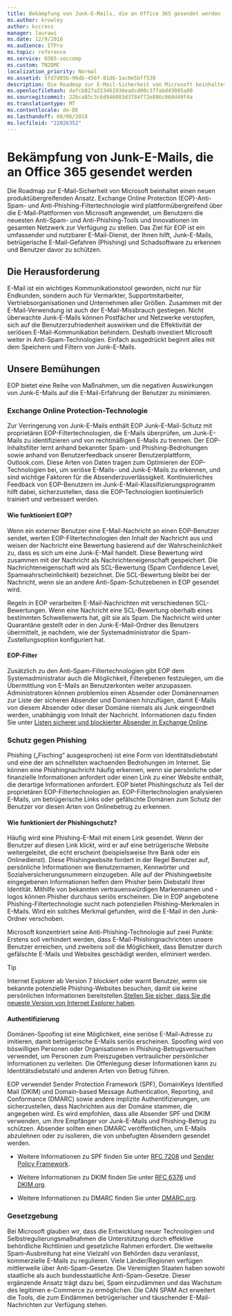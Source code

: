 ```yaml
---
title: Bekämpfung von Junk-E-Mails, die an Office 365 gesendet werden
ms.author: krowley
author: kccross
manager: laurawi
ms.date: 12/9/2016
ms.audience: ITPro
ms.topic: reference
ms.service: O365-seccomp
ms.custom: TN2DMC
localization_priority: Normal
ms.assetid: 5fd7d05b-96db-456f-81d6-1ac0e5bff530
description: Die Roadmap zur E-Mail-Sicherheit von Microsoft beinhaltet einen neuen produktübergreifenden Ansatz. Exchange Online Protection (EOP)-Anti-Spam- und Anti-Phishing-Filtertechnologie wird plattformübergreifend über die E-Mail-Plattformen von Microsoft angewendet, um Benutzern die neuesten Anti-Spam- und Anti-Phishing-Tools und Innovationen im gesamten Netzwerk zur Verfügung zu stellen. Das Ziel für EOP ist ein umfassender und nutzbarer E-Mail-Dienst, der Ihnen hilft, Junk-E-Mails, betrügerische E-Mail-Gefahren (Phishing) und Schadsoftware zu erkennen und Benutzer davor zu schützen.
ms.openlocfilehash: dafcb827a323461936eadcd00c37fabd43005a80
ms.sourcegitcommit: 22bca85c3c6d946083d3784f72e886c068d49f4a
ms.translationtype: MT
ms.contentlocale: de-DE
ms.lasthandoff: 08/06/2018
ms.locfileid: "22026352"
---
```

# <a name="fighting-junk-email-sent-to-office-365"></a>Bekämpfung von Junk-E-Mails, die an Office 365 gesendet werden

Die Roadmap zur E-Mail-Sicherheit von Microsoft beinhaltet einen neuen produktübergreifenden Ansatz. Exchange Online Protection (EOP)-Anti-Spam- und Anti-Phishing-Filtertechnologie wird plattformübergreifend über die E-Mail-Plattformen von Microsoft angewendet, um Benutzern die neuesten Anti-Spam- und Anti-Phishing-Tools und Innovationen im gesamten Netzwerk zur Verfügung zu stellen. Das Ziel für EOP ist ein umfassender und nutzbarer E-Mail-Dienst, der Ihnen hilft, Junk-E-Mails, betrügerische E-Mail-Gefahren (Phishing) und Schadsoftware zu erkennen und Benutzer davor zu schützen.
  
## <a name="the-challenge"></a>Die Herausforderung

E-Mail ist ein wichtiges Kommunikationstool geworden, nicht nur für Endkunden, sondern auch für Vermarkter, Supportmitarbeiter, Vertriebsorganisationen und Unternehmen aller Größen. Zusammen mit der E-Mail-Verwendung ist auch der E-Mail-Missbrauch gestiegen. Nicht überwachte Junk-E-Mails können Postfächer und Netzwerke verstopfen, sich auf die Benutzerzufriedenheit auswirken und die Effektivität der seriösen E-Mail-Kommunikation behindern. Deshalb investiert Microsoft weiter in Anti-Spam-Technologien. Einfach ausgedrückt beginnt alles mit dem Speichern und Filtern von Junk-E-Mails.  
  
## <a name="our-efforts"></a>Unsere Bemühungen

EOP bietet eine Reihe von Maßnahmen, um die negativen Auswirkungen von Junk-E-Mails auf die E-Mail-Erfahrung der Benutzer zu minimieren.
  
### <a name="exchange-online-protection-technology"></a>Exchange Online Protection-Technologie

Zur Verringerung von Junk-E-Mails enthält EOP Junk-E-Mail-Schutz mit proprietären EOP-Filtertechnologien, die E-Mails überprüfen, um Junk-E-Mails zu identifizieren und von rechtmäßigen E-Mails zu trennen. Der EOP-Inhaltsfilter lernt anhand bekannter Spam- und Phishing-Bedrohungen sowie anhand von Benutzerfeedback unserer Benutzerplattform, Outlook.com. Diese Arten von Daten tragen zum Optimieren der EOP-Technologien bei, um seriöse E-Mails- und Junk-E-Mails zu erkennen, und sind wichtige Faktoren für die Absenderzuverlässigkeit. Kontinuierliches Feedback von EOP-Benutzern im Junk-E-Mail-Klassifizierungsprogramm hilft dabei, sicherzustellen, dass die EOP-Technologien kontinuierlich trainiert und verbessert werden.
  
#### <a name="how-does-eop-work"></a>Wie funktioniert EOP?

Wenn ein externer Benutzer eine E-Mail-Nachricht an einen EOP-Benutzer sendet, werten EOP-Filtertechnologien den Inhalt der Nachricht aus und weisen der Nachricht eine Bewertung basierend auf der Wahrscheinlichkeit zu, dass es sich um eine Junk-E-Mail handelt. Diese Bewertung wird zusammen mit der Nachricht als Nachrichteneigenschaft gespeichert. Die Nachrichteneigenschaft wird als SCL-Bewertung (Spam Confidence Level, Spamwahrscheinlichkeit) bezeichnet. Die SCL-Bewertung bleibt bei der Nachricht, wenn sie an andere Anti-Spam-Schutzebenen in EOP gesendet wird. 
  
Regeln in EOP verarbeiten E-Mail-Nachrichten mit verschiedenen SCL-Bewertungen. Wenn eine Nachricht eine SCL-Bewertung oberhalb eines bestimmten Schwellenwerts hat, gilt sie als Spam. Die Nachricht wird unter Quarantäne gestellt oder in den Junk-E-Mail-Ordner des Benutzers übermittelt, je nachdem, wie der Systemadministrator die Spam-Zustellungsoption konfiguriert hat.
  
#### <a name="eop-filters"></a>EOP-Filter

Zusätzlich zu den Anti-Spam-Filtertechnologien gibt EOP dem Systemadministrator auch die Möglichkeit, Filterebenen festzulegen, um die Übermittlung von E-Mails an Benutzerkonten weiter anzupassen. Administratoren können problemlos einen Absender oder Domänennamen zur Liste der sicheren Absender und Domänen hinzufügen, damit E-Mails von diesem Absender oder dieser Domäne niemals als Junk eingeordnet werden, unabhängig vom Inhalt der Nachricht. Informationen dazu finden Sie unter [Listen sicherer und blockierter Absender in Exchange Online](safe-sender-and-blocked-sender-lists-faq.md).
  
### <a name="phishing-protection"></a>Schutz gegen Phishing

Phishing („Fisching“ ausgesprochen) ist eine Form von Identitätsdiebstahl und eine der am schnellsten wachsenden Bedrohungen im Internet. Sie können eine Phishingnachricht häufig erkennen, wenn sie persönliche oder finanzielle Informationen anfordert oder einen Link zu einer Website enthält, die derartige Informationen anfordert. EOP bietet Phishingschutz als Teil der proprietären EOP-Filtertechnologien an. EOP-Filtertechnologien analysieren E-Mails, um betrügerische Links oder gefälschte Domänen zum Schutz der Benutzer vor diesen Arten von Onlinebetrug zu erkennen.
  
#### <a name="how-does-phishing-protection-work"></a>Wie funktioniert der Phishingschutz?

Häufig wird eine Phishing-E-Mail mit einem Link gesendet. Wenn der Benutzer auf diesen Link klickt, wird er auf eine betrügerische Website weitergeleitet, die echt erscheint (beispielsweise Ihre Bank oder ein Onlinedienst). Diese Phishingwebsite fordert in der Regel Benutzer auf, persönliche Informationen wie Benutzernamen, Kennwörter und Sozialversicherungsnummern einzugeben. Alle auf der Phishingwebsite eingegebenen Informationen helfen dem Phisher beim Diebstahl Ihrer Identität. Mithilfe von bekannten vertrauenswürdigen Markennamen und -logos können Phisher durchaus seriös erscheinen. Die in EOP angebotene Phishing-Filtertechnologie sucht nach potenziellen Phishing-Merkmalen in E-Mails. Wird ein solches Merkmal gefunden, wird die E-Mail in den Junk-Ordner verschoben.
  
Microsoft konzentriert seine Anti-Phishing-Technologie auf zwei Punkte: Erstens soll verhindert werden, dass E-Mail-Phishingnachrichten unsere Benutzer erreichen, und zweitens soll die Möglichkeit, dass Benutzer durch gefälschte E-Mails und Websites geschädigt werden, eliminiert werden. 
  
> [!TIP]
> Internet Explorer ab Version 7 blockiert oder warnt Benutzer, wenn sie bekannte potenzielle Phishing-Websites besuchen, damit sie keine persönlichen Informationen bereitstellen.[Stellen Sie sicher, dass Sie die neueste Version von Internet Explorer haben](https://www.microsoft.com/windows/ie/default.mspx). 
  
#### <a name="authentication"></a>Authentifizierung

Domänen-Spoofing ist eine Möglichkeit, eine seriöse E-Mail-Adresse zu imitieren, damit betrügerische E-Mails seriös erscheinen. Spoofing wird von böswilligen Personen oder Organisationen in Phishing-Betrugsversuchen verwendet, um Personen zum Preiszugeben vertraulicher persönlicher Informationen zu verleiten. Die Offenlegung dieser Informationen kann zu Identitätsdiebstahl und anderen Arten von Betrug führen.
  
EOP verwendet Sender Protection Framework (SPF), DomainKeys Identified Mail (DKIM) und Domain-based Message Authentication, Reporting, and Conformance (DMARC) sowie andere implizite Authentifizierungen, um sicherzustellen, dass Nachrichten aus der Domäne stammen, die angegeben wird. Es wird empfohlen, dass alle Absender SPF und DKIM verwenden, um ihre Empfänger vor Junk-E-Mails und Phishing-Betrug zu schützen. Absender sollten einen DMARC veröffentlichen, um E-Mails abzulehnen oder zu isolieren, die von unbefugten Absendern gesendet werden.
  
- Weitere Informationen zu SPF finden Sie unter [RFC 7208](https://tools.ietf.org/html/rfc7208) und [Sender Policy Framework](http://www.openspf.org/).
    
- Weitere Informationen zu DKIM finden Sie unter [RFC 6376](https://tools.ietf.org/html/rfc6376) und [DKIM.org](http://dkim.org/).
    
- Weitere Informationen zu DMARC finden Sie unter [DMARC.org](https://dmarc.org/).
    
### <a name="legislation"></a>Gesetzgebung

Bei Microsoft glauben wir, dass die Entwicklung neuer Technologien und Selbstregulierungsmaßnahmen die Unterstützung durch effektive behördliche Richtlinien und gesetzliche Rahmen erfordert. Die weltweite Spam-Ausbreitung hat eine Vielzahl von Behörden dazu veranlasst, kommerzielle E-Mails zu regulieren. Viele Länder/Regionen verfügen mittlerweile über Anti-Spam-Gesetze. Die Vereinigten Staaten haben sowohl staatliche als auch bundesstaatliche Anti-Spam-Gesetze. Dieser ergänzende Ansatz trägt dazu bei, Spam einzudämmen und das Wachstum des legitimen e-Commerce zu ermöglichen. Die CAN SPAM Act erweitert die Tools, die zum Eindämmen betrügerischer und täuschender E-Mail-Nachrichten zur Verfügung stehen.
  

